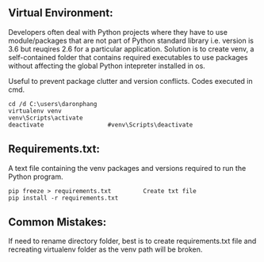 ## Virtual Environment:
Developers often deal with Python projects where they have to use module/packages that are not part of Python standard 
library i.e. version is 3.6 but reuqires 2.6 for a particular application. Solution is to create venv, a self-contained folder that contains required
executables to use packages without affecting the global Python intepreter installed in os.

Useful to prevent package clutter and version conflicts. Codes executed in cmd.
```
cd /d C:\users\daronphang
virtualenv venv
venv\Scripts\activate
deactivate                  #venv\Scripts\deactivate
```
## Requirements.txt:
A text file containing the venv packages and versions required to run the Python program. 
```
pip freeze > requirements.txt         Create txt file
pip install -r requirements.txt 
```
## Common Mistakes:
If need to rename directory folder, best is to create requirements.txt file and recreating virtualenv folder as the venv path will be broken.

